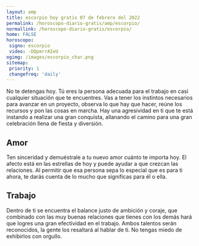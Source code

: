```yaml
---
layout: amp
title: escorpio hoy gratis 07 de febrero del 2022 
permalink: /horoscopo-diario-gratis/amp/escorpio/
normallink: /horoscopo-diario-gratis/escorpio/
home: FALSE
horoscopo:
 signo: escorpio
 video: -DQpmrrAIeU
ogimg: /images/escorpio_char.png
sitemap:
 priority: 1
 changefreq: 'daily'
---
```



No te detengas hoy. Tú eres la persona adecuada para el trabajo en casi cualquier situación que te encuentres. Vas a tener los instintos necesarios para avanzar en un proyecto, observa lo que hay que hacer, reúne los recursos y pon las cosas en marcha. Hay una agresividad en ti que te está instando a realizar una gran conquista, allanando el camino para una gran celebración llena de fiesta y diversión.

## Amor

Ten sinceridad y demuéstrale a tu nuevo amor cuánto te importa hoy. El afecto está en las estrellas de hoy y puede ayudar a que crezcan las relaciones. Al permitir que esa persona sepa lo especial que es para ti ahora, te darás cuenta de lo mucho que significas para él o ella.

## Trabajo

Dentro de ti se encuentra el balance justo de ambición y coraje, que combinado con las muy buenas relaciones que tienes con los demás hará que logres una gran efectividad en el trabajo. Ambos talentos serán reconocidos, la gente los resaltará al hablar de ti. No tengas miedo de exhibirlos con orgullo.